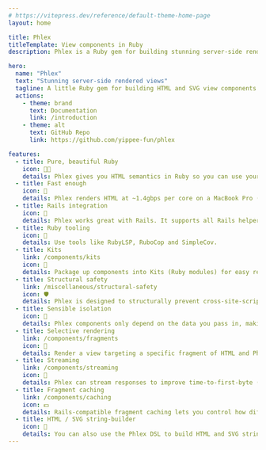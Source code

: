 ```yaml
---
# https://vitepress.dev/reference/default-theme-home-page
layout: home

title: Phlex
titleTemplate: View components in Ruby
description: Phlex is a Ruby gem for building stunning server-side rendered object-oriented view components.

hero:
  name: "Phlex"
  text: "Stunning server-side rendered views"
  tagline: A little Ruby gem for building HTML and SVG view components.
  actions:
    - theme: brand
      text: Documentation
      link: /introduction
    - theme: alt
      text: GitHub Repo
      link: https://github.com/yippee-fun/phlex

features:
  - title: Pure, beautiful Ruby
    icon: 🧑‍🍳
    details: Phlex gives you HTML semantics in Ruby so you can use your existing skills designing object-oriented views.
  - title: Fast enough
    icon: 🚀
    details: Phlex renders HTML at ~1.4gbps per core on a MacBook Pro (M3 Max) and it doesn’t slow exponentially the more components you extract.
  - title: Rails integration
    icon: 🚂
    details: Phlex works great with Rails. It supports all Rails helpers and plays nicely with ERB, ViewComponent, Stimulus, Turbo and Tailwind.
  - title: Ruby tooling
    icon: 🧰
    details: Use tools like RubyLSP, RuboCop and SimpleCov.
  - title: Kits
    link: /components/kits
    icon: 🎒
    details: Package up components into Kits (Ruby modules) for easy reuse across projects.
  - title: Structural safety
    link: /miscellaneous/structural-safety
    icon: 🛡️
    details: Phlex is designed to structurally prevent cross-site-scripting (XSS) attacks.
  - title: Sensible isolation
    icon: 🧪
    details: Phlex components only depend on the data you pass in, making them easier to test and reuse.
  - title: Selective rendering
    link: /components/fragments
    icon: 🔎
    details: Render a view targeting a specific fragment of HTML and Phlex only does the work to render just the parts you want.
  - title: Streaming
    link: /components/streaming
    icon: 🌊
    details: Phlex can stream responses to improve time-to-first-byte (TTFB). Let users see content before the database has even responded.
  - title: Fragment caching
    link: /components/caching
    icon: 💵
    details: Rails-compatible fragment caching lets you control how different parts of your view are cached.
  - title: HTML / SVG string-builder
    icon: 🧵
    details: You can also use the Phlex DSL to build HTML and SVG strings directly, without creating a component class.
---
```

